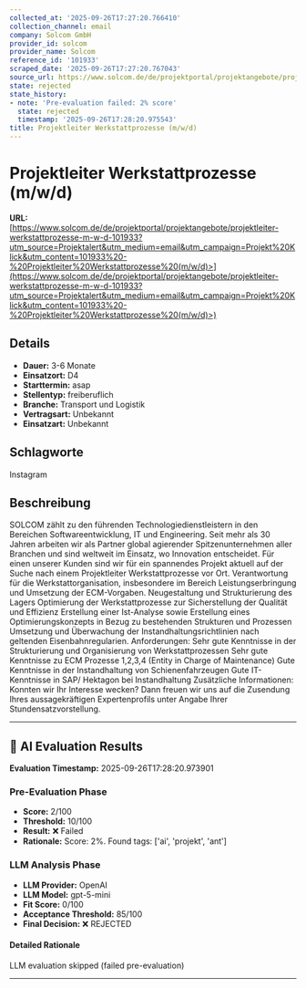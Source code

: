 ```yaml
---
collected_at: '2025-09-26T17:27:20.766410'
collection_channel: email
company: Solcom GmbH
provider_id: solcom
provider_name: Solcom
reference_id: '101933'
scraped_date: '2025-09-26T17:27:20.767043'
source_url: https://www.solcom.de/de/projektportal/projektangebote/projektleiter-werkstattprozesse-m-w-d-101933?utm_source=Projektalert&utm_medium=email&utm_campaign=Projekt%20Klick&utm_content=101933%20-%20Projektleiter%20Werkstattprozesse%20(m/w/d)>
state: rejected
state_history:
- note: 'Pre-evaluation failed: 2% score'
  state: rejected
  timestamp: '2025-09-26T17:28:20.975543'
title: Projektleiter Werkstattprozesse (m/w/d)
---
```




# Projektleiter Werkstattprozesse (m/w/d)
**URL:** [https://www.solcom.de/de/projektportal/projektangebote/projektleiter-werkstattprozesse-m-w-d-101933?utm_source=Projektalert&utm_medium=email&utm_campaign=Projekt%20Klick&utm_content=101933%20-%20Projektleiter%20Werkstattprozesse%20(m/w/d)>](https://www.solcom.de/de/projektportal/projektangebote/projektleiter-werkstattprozesse-m-w-d-101933?utm_source=Projektalert&utm_medium=email&utm_campaign=Projekt%20Klick&utm_content=101933%20-%20Projektleiter%20Werkstattprozesse%20(m/w/d)>)
## Details
- **Dauer:** 3-6 Monate
- **Einsatzort:** D4
- **Starttermin:** asap
- **Stellentyp:** freiberuflich
- **Branche:** Transport und Logistik
- **Vertragsart:** Unbekannt
- **Einsatzart:** Unbekannt

## Schlagworte
Instagram

## Beschreibung
SOLCOM zählt zu den führenden Technologiedienstleistern in den Bereichen Softwareentwicklung, IT und Engineering. Seit mehr als 30 Jahren arbeiten wir als Partner global agierender Spitzenunternehmen aller Branchen und sind weltweit im Einsatz, wo Innovation entscheidet.
Für einen unserer Kunden sind wir für ein spannendes Projekt aktuell auf der Suche nach einem Projektleiter Werkstattprozesse vor Ort.
Verantwortung für die Werkstattorganisation, insbesondere im Bereich Leistungserbringung und Umsetzung der ECM-Vorgaben.
Neugestaltung und Strukturierung des Lagers
Optimierung der Werkstattprozesse zur Sicherstellung der Qualität und Effizienz
Erstellung einer Ist-Analyse sowie Erstellung eines Optimierungskonzepts in Bezug zu bestehenden Strukturen und Prozessen
Umsetzung und Überwachung der Instandhaltungsrichtlinien nach geltenden Eisenbahnregularien.
Anforderungen:
Sehr gute Kenntnisse in der Strukturierung und Organisierung von Werkstattprozessen
Sehr gute Kenntnisse zu ECM Prozesse 1,2,3,4 (Entity in Charge of Maintenance)
Gute Kenntnisse in der Instandhaltung von Schienenfahrzeugen
Gute IT- Kenntnisse in SAP/ Hektagon bei Instandhaltung
Zusätzliche Informationen:
Konnten wir Ihr Interesse wecken? Dann freuen wir uns auf die Zusendung Ihres aussagekräftigen Expertenprofils unter Angabe Ihrer Stundensatzvorstellung.

---

## 🤖 AI Evaluation Results

**Evaluation Timestamp:** 2025-09-26T17:28:20.973901

### Pre-Evaluation Phase
- **Score:** 2/100
- **Threshold:** 10/100
- **Result:** ❌ Failed
- **Rationale:** Score: 2%. Found tags: ['ai', 'projekt', 'ant']

### LLM Analysis Phase
- **LLM Provider:** OpenAI
- **LLM Model:** gpt-5-mini
- **Fit Score:** 0/100
- **Acceptance Threshold:** 85/100
- **Final Decision:** ❌ REJECTED

#### Detailed Rationale
LLM evaluation skipped (failed pre-evaluation)

---
